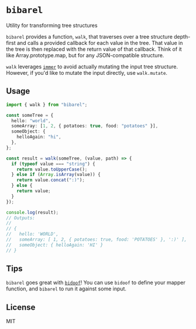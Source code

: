 # `bibarel`

Utility for transforming tree structures

`bibarel` provides a function, `walk`, that traverses over a tree structure depth-first and calls a provided callback for each value in the tree. That value in the tree is then replaced with the return value of that callback. Think of it like Array.prototype.map, but for any JSON-compatible structure.

`walk` leverages [`immer`](https://npm.im/immer) to avoid actually mutating the input tree structure. However, if you'd like to mutate the input directly, use `walk.mutate`.

## Usage

```ts
import { walk } from "bibarel";

const someTree = {
  hello: "world",
  someArray: [1, 2, { potatoes: true, food: "potatoes" }],
  someObject: {
    helloAgain: "hi",
  },
};

const result = walk(someTree, (value, path) => {
  if (typeof value === "string") {
    return value.toUpperCase();
  } else if (Array.isArray(value)) {
    return value.concat(":)");
  } else {
    return value;
  }
});

console.log(result);
// Outputs:
//
// {
//   hello: 'WORLD',
//   someArray: [ 1, 2, { potatoes: true, food: 'POTATOES' }, ':)' ],
//   someObject: { helloAgain: 'HI' }
// }
```

## Tips

`bibarel` goes great with [`bidoof`](https://npm.im/bidoof)! You can use `bidoof` to define your mapper function, and `bibarel` to run it against some input.

## License

MIT
